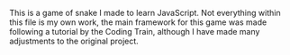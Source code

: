 This is a game of snake I made to learn JavaScript.
Not everything within this file is my own work, the main framework for this game
was made following a tutorial by the Coding Train, although I have made many adjustments
to the original project. 
